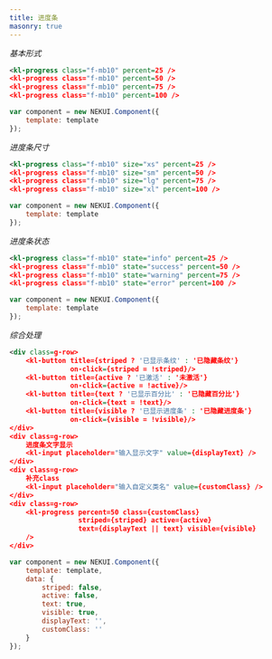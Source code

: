 ```yaml
---
title: 进度条
masonry: true
---
```


<!-- demo_start -->

*基本形式*

<div class="m-example"></div>

```xml
<kl-progress class="f-mb10" percent=25 />
<kl-progress class="f-mb10" percent=50 />
<kl-progress class="f-mb10" percent=75 />
<kl-progress class="f-mb10" percent=100 />
```

```javascript
var component = new NEKUI.Component({
    template: template
});
```

<!-- demo_end -->

<!-- demo_start -->

*进度条尺寸*

<div class="m-example"></div>

```xml
<kl-progress class="f-mb10" size="xs" percent=25 />
<kl-progress class="f-mb10" size="sm" percent=50 />
<kl-progress class="f-mb10" size="lg" percent=75 />
<kl-progress class="f-mb10" size="xl" percent=100 />
```

```javascript
var component = new NEKUI.Component({
    template: template
});
```

<!-- demo_end -->

<!-- demo_start -->

*进度条状态*

<div class="m-example"></div>

```xml
<kl-progress class="f-mb10" state="info" percent=25 />
<kl-progress class="f-mb10" state="success" percent=50 />
<kl-progress class="f-mb10" state="warning" percent=75 />
<kl-progress class="f-mb10" state="error" percent=100 />
```

```javascript
var component = new NEKUI.Component({
    template: template
});
```

<!-- demo_end -->

<!-- demo_start -->

*综合处理*

<div class="m-example"></div>

```xml
<div class=g-row>
    <kl-button title={striped ? '已显示条纹' : '已隐藏条纹'}
               on-click={striped = !striped}/>
    <kl-button title={active ? '已激活' : '未激活'}
               on-click={active = !active}/>
    <kl-button title={text ? '已显示百分比' : '已隐藏百分比'}
               on-click={text = !text}/>
    <kl-button title={visible ? '已显示进度条' : '已隐藏进度条'}
               on-click={visible = !visible}/>
</div>
<div class=g-row>
    进度条文字显示
    <kl-input placeholder="输入显示文字" value={displayText} />
</div>
<div class=g-row>
    补充class
    <kl-input placeholder="输入自定义类名" value={customClass} />
</div>
<div class=g-row>
    <kl-progress percent=50 class={customClass}
                 striped={striped} active={active}
                 text={displayText || text} visible={visible}
    />
</div>
```

```javascript
var component = new NEKUI.Component({
    template: template,
    data: {
        striped: false,
        active: false,
        text: true,
        visible: true,
        displayText: '',
        customClass: ''
    }
});
```

<!-- demo_end -->
